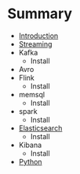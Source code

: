 # Summary

* [Introduction](README.md)
* [Streaming](summary.md)
* Kafka
   * Install
* Avro
* Flink
   * Install
* memsql
   * Install
* spark
   * Install
* [Elasticsearch](elasticsearch.md)
   * Install
* Kibana
   * Install
* [Python](python.md)


